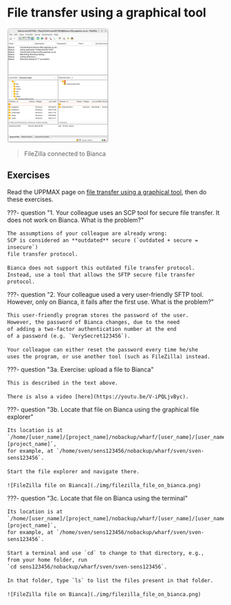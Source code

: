 # File transfer using a graphical tool

![FileZilla connected to Bianca](./img/filezilla_login_to_bianca_236_x_266.png)

> FileZilla connected to Bianca

## Exercises

Read the UPPMAX page on
[file transfer using a graphical tool](https://docs.uppmax.uu.se/software/bianca_file_transfer_using_gui/),
then do these exercises.

???- question "1. Your colleague uses an SCP tool for secure file transfer. It does not work on Bianca. What is the problem?"

    The assumptions of your colleague are already wrong:
    SCP is considered an **outdated** secure (`outdated + secure = insecure`)
    file transfer protocol.

    Bianca does not support this outdated file transfer protocol.
    Instead, use a tool that allows the SFTP secure file transfer protocol.

???- question "2. Your colleague used a very user-friendly SFTP tool. However, only on Bianca, it fails after the first use. What is the problem?"

    This user-friendly program stores the password of the user.
    However, the password of Bianca changes, due to the need
    of adding a two-factor authentication number at the end
    of a password (e.g. `VerySecret123456`).

    Your colleague can either reset the password every time he/she
    uses the program, or use another tool (such as FileZilla) instead.

???- question "3a. Exercise: upload a file to Bianca"

    This is described in the text above.

    There is also a video [here](https://youtu.be/V-iPQLjvByc).

???- question "3b. Locate that file on Bianca using the graphical file explorer"

    Its location is at `/home/[user_name]/[project_name]/nobackup/wharf/[user_name]/[user_name]-[project_name]`,
    for example, at `/home/sven/sens123456/nobackup/wharf/sven/sven-sens123456`.

    Start the file explorer and navigate there.

    ![FileZilla file on Bianca](./img/filezilla_file_on_bianca.png)

???- question "3c. Locate that file on Bianca using the terminal"

    Its location is at `/home/[user_name]/[project_name]/nobackup/wharf/[user_name]/[user_name]-[project_name]`,
    for example, at `/home/sven/sens123456/nobackup/wharf/sven/sven-sens123456`.

    Start a terminal and use `cd` to change to that directory, e.g.,
    from your home folder, run
    `cd sens123456/nobackup/wharf/sven/sven-sens123456`.

    In that folder, type `ls` to list the files present in that folder.

    ![FileZilla file on Bianca](./img/filezilla_file_on_bianca.png)
